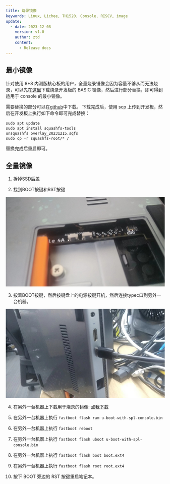 ```yaml
---
title: 烧录镜像
keywords: Linux, Lichee, TH1520, Console, RISCV, image
update:
  - date: 2023-12-08
    version: v1.0
    author: ztd
    content:
      - Release docs
---
```



## 最小镜像

针对使用 8+8 内测版核心板的用户，全量烧录镜像会因为容量不够从而无法烧录，可以先在[这里](https://pan.baidu.com/e/1xH56ZlewB6UOMlke5BrKWQ)下载烧录开发板的 BASIC 镜像，然后进行部分替换，即可得到适用于 console 的最小镜像。

需要替换的部分可以在[github](https://github.com/sipeed/LicheePi4A-Build/releases)中下载。
下载完成后，使用 scp 上传到开发板，然后在开发板上执行如下命令即可完成替换：
```shell
sudo apt update
sudo apt install squashfs-tools
unsquashfs overlay_20231215.sqfs
sudo cp -r squashfs-root/* /
```
替换完成后重启即可。

## 全量镜像

1. 拆掉SSD后盖

2. 找到BOOT按键和RST按键

![boot_and_rst_key](./assets/burn_image/boot_and_rst_key.png)

3. 按着BOOT按键，然后按键盘上的电源按键开机，然后连接typec口到另外一台机器。

![typec_connect](./assets/burn_image/typec_connect.png)

4. 在另外一台机器上下载用于烧录的镜像: [点我下载](https://wiki.sipeed.com/hardware/zh/lichee/th1520/lcon4a/3_images.html)

5. 在另外一台机器上执行 `fastboot flash ram u-boot-with-spl-console.bin`

6. 在另外一台机器上执行 `fastboot reboot`

7. 在另外一台机器上执行 `fastboot flash uboot u-boot-with-spl-console.bin`

8. 在另外一台机器上执行 `fastboot flash boot boot.ext4`

9. 在另外一台机器上执行 `fastboot flash root root.ext4`

10. 按下 BOOT 旁边的 RST 按键重启笔记本。